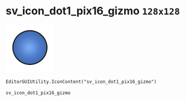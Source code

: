# sv_icon_dot1_pix16_gizmo `128x128`
<img src="/img/sv_icon_dot1_pix16_gizmo.png" width=128 height=128>

``` CSharp
EditorGUIUtility.IconContent("sv_icon_dot1_pix16_gizmo")
```
```
sv_icon_dot1_pix16_gizmo
```
